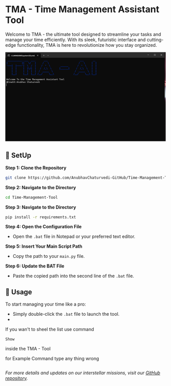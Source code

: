 # TMA - Time Management Assistant Tool

Welcome to TMA - the ultimate tool designed to streamline your tasks and manage your time efficiently. With its sleek, futuristic interface and cutting-edge functionality, TMA is here to revolutionize how you stay organized.

![Screenshot](https://github.com/AnubhavChaturvedi-GitHub/Time-Management-Tool/blob/main/Screenshot%202024-07-19%20174610.png)

## 🚀 SetUp

**Step 1: Clone the Repository**
```bash
git clone https://github.com/AnubhavChaturvedi-GitHub/Time-Management-Tool.git
```

**Step 2: Navigate to the Directory**
```bash
cd Time-Management-Tool
```

**Step 3: Navigate to the Directory**
```bash
pip install -r requirements.txt
```

**Step 4: Open the Configuration File**
- Open the `.bat` file in Notepad or your preferred text editor.

**Step 5: Insert Your Main Script Path**
- Copy the path to your `main.py` file.

**Step 6: Update the BAT File**
- Paste the copied path into the second line of the `.bat` file.
  

## 🌟 Usage

To start managing your time like a pro:
- Simply double-click the `.bat` file to launch the tool.
- 
If you wan't to sheel the list use command
```
Show
```
inside the TMA - Tool

for Example Command type any thing wrong 
```

```

*For more details and updates on our interstellar missions, visit our [GitHub repository](https://github.com/AnubhavChaturvedi-GitHub/Time-Management-Tool).*

